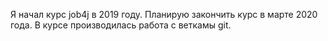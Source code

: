 Я начал курс job4j в 2019 году. Планирую закончить курс в марте 2020 года.
В курсе производилась работа с веткамы git.
